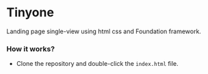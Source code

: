 # Tinyone

Landing page single-view using html css and Foundation framework.

### How it works?

- Clone the repository and double-click the `index.html` file.
